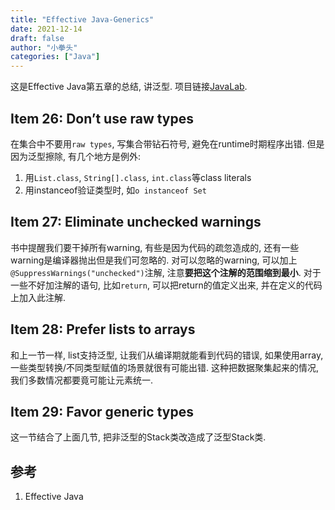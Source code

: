 ```yaml
---
title: "Effective Java-Generics"
date: 2021-12-14
draft: false
author: "小拳头"
categories: ["Java"]
---
```


这是Effective Java第五章的总结, 讲泛型. 项目链接[JavaLab](https://github.com/huanruiz/JavaLab).

## Item 26: Don’t use raw types
在集合中不要用`raw types`, 写集合带钻石符号, 避免在runtime时期程序出错. 但是因为泛型擦除, 有几个地方是例外:
1. 用`List.class`, `String[].class`, `int.class`等class literals
2. 用instanceof验证类型时, 如`o instanceof Set`

## Item 27: Eliminate unchecked warnings
书中提醒我们要干掉所有warning, 有些是因为代码的疏忽造成的, 还有一些warning是编译器抛出但是我们可忽略的. 对可以忽略的warning, 可以加上`@SuppressWarnings("unchecked")`注解, 注意**要把这个注解的范围缩到最小**. 对于一些不好加注解的语句, 比如`return`, 可以把return的值定义出来, 并在定义的代码上加入此注解.

## Item 28: Prefer lists to arrays
和上一节一样, list支持泛型, 让我们从编译期就能看到代码的错误, 如果使用array, 一些类型转换/不同类型赋值的场景就很有可能出错. 这种把数据聚集起来的情况, 我们多数情况都要竟可能让元素统一. 

## Item 29: Favor generic types
这一节结合了上面几节, 把非泛型的Stack类改造成了泛型Stack类.

## 参考
1. Effective Java
